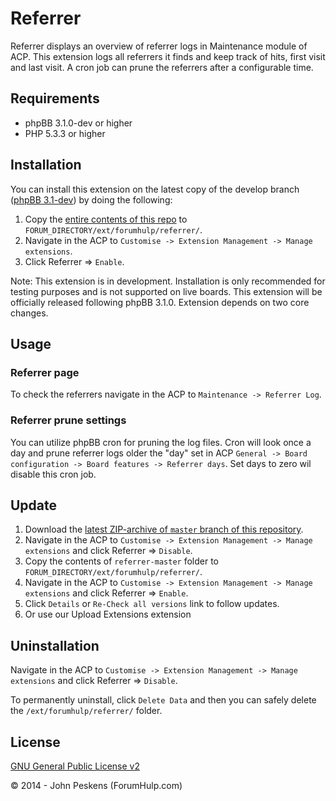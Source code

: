 Referrer
===========

Referrer displays an overview of referrer logs in Maintenance module of ACP. This extension logs all referrers it finds and keep track of hits, first visit and last visit. A cron job can prune the referrers after a configurable time.

## Requirements
* phpBB 3.1.0-dev or higher
* PHP 5.3.3 or higher

## Installation
You can install this extension on the latest copy of the develop branch ([phpBB 3.1-dev](https://github.com/phpbb/phpbb3)) by doing the following:

1. Copy the [entire contents of this repo](https://github.com/ForumHulp/referrer/archive/master.zip) to `FORUM_DIRECTORY/ext/forumhulp/referrer/`.
2. Navigate in the ACP to `Customise -> Extension Management -> Manage extensions`.
3. Click Referrer => `Enable`.

Note: This extension is in development. Installation is only recommended for testing purposes and is not supported on live boards. This extension will be officially released following phpBB 3.1.0. Extension depends on two core changes.

## Usage
### Referrer page
To check the referrers navigate in the ACP to `Maintenance -> Referrer Log`.

### Referrer prune settings
You can utilize phpBB cron for pruning the log files. Cron will look once a day and prune referrer logs older the "day" set in ACP `General -> Board configuration -> Board features -> Referrer days`. Set days to zero wil disable this cron job.

## Update
1. Download the [latest ZIP-archive of `master` branch of this repository](https://github.com/ForumHulp/referrer/archive/master.zip).
2. Navigate in the ACP to `Customise -> Extension Management -> Manage extensions` and click Referrer => `Disable`.
3. Copy the contents of `referrer-master` folder to `FORUM_DIRECTORY/ext/forumhulp/referrer/`.
4. Navigate in the ACP to `Customise -> Extension Management -> Manage extensions` and click Referrer => `Enable`.
5. Click `Details` or `Re-Check all versions` link to follow updates.
6. Or use our Upload Extensions extension

## Uninstallation
Navigate in the ACP to `Customise -> Extension Management -> Manage extensions` and click Referrer => `Disable`.

To permanently uninstall, click `Delete Data` and then you can safely delete the `/ext/forumhulp/referrer/` folder.

## License
[GNU General Public License v2](http://opensource.org/licenses/GPL-2.0)

© 2014 - John Peskens (ForumHulp.com)